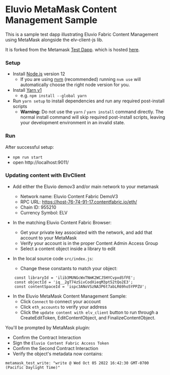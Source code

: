 

# Eluvio MetaMask Content Management Sample

This is a sample test dapp illustrating Eluvio Fabric Content Management using 
MetaMask alongside the elv-client-js lib.

It is forked from the Metamask [Test Dapp](https://github.com/MetaMask/test-dapp).
which is hosted [here](https://metamask.github.io/test-dapp/).

### Setup

- Install [Node.js](https://nodejs.org) version 12
  - If you are using [nvm](https://github.com/creationix/nvm#installation) (recommended) running `nvm use` will automatically choose the right node version for you.
- Install [Yarn v1](https://yarnpkg.com/en/docs/install)
  - e.g. `npm install --global yarn`
- Run `yarn setup` to install dependencies and run any required post-install scripts
  - **Warning:** Do not use the `yarn` / `yarn install` command directly. The normal install command will skip required post-install scripts, leaving your development environment in an invalid state.

### Run

After successful setup:
- `npm run start`
- open http://localhost:9011/

### Updating content with ElvClient

- Add either the Eluvio demov3 and/or main network to your metamask
  - Network name: Eluvio Content Fabric DemoV3
  - RPC URL: https://host-76-74-91-17.contentfabric.io/eth/
  - Chain ID: 955210
  - Currency Symbol: ELV

- In the matching Eluvio Content Fabric Browser:
  - Get your private key associated with the network, and add that account to your MetaMask
  - Verify your account is in the proper Content Admin Access Group
  - Select a content object inside a library to edit

- In the local source code `src/index.js`:
  - Change these constants to match your object:
```
    const libraryId = 'ilib3MUNGcWxTNmK2WCJ5HYCvpxdSfFE';
    const objectId = 'iq__2gT74zSivCodXieqM3pt52tQo2E3';
    const contentSpaceId = 'ispc3ANoVSzNA3P6t7abLR69ho5YPPZU';
```

- In the Eluvio MetaMask Content Management Sample:
  - Click `Connect` to connect your account
  - Click `eth_accounts` to verify your address
  - Click the `update content with elv_client` button to run through a CreateEditToken, EditContentObject, and FinalizeContentObject.

You'll be prompted by MetaMask plugin:
- Confirm the Contract Interaction
- Sign the `Eluvio Content Fabric Access Token`
- Confirm the Second Contract Interaction
- Verify the object's metadata now contains:
```
metamask_test_write: "write @ Wed Oct 05 2022 16:42:30 GMT-0700 (Pacific Daylight Time)"
```

